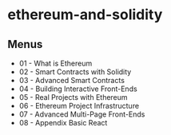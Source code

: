 # ethereum-and-solidity

## Menus

- 01 - What is Ethereum
- 02 - Smart Contracts with Solidity
- 03 - Advanced Smart Contracts
- 04 - Building Interactive Front-Ends
- 05 - Real Projects with Ethereum
- 06 - Ethereum Project Infrastructure
- 07 - Advanced Multi-Page Front-Ends
- 08 - Appendix Basic React
